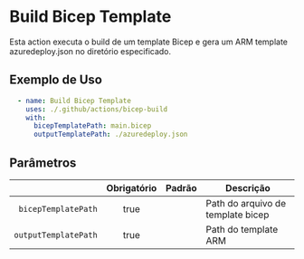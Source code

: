 # Build Bicep Template

Esta action executa o build de um template Bicep e gera um ARM template azuredeploy.json no diretório especificado.

## Exemplo de Uso

```yaml
  - name: Build Bicep Template
    uses: ./.github/actions/bicep-build
    with:
      bicepTemplatePath: main.bicep
      outputTemplatePath: ./azuredeploy.json
```
## Parâmetros

|  | Obrigatório | Padrão | Descrição  |
| ---: | :---: | --- | --- |
| `bicepTemplatePath`      | true |  | Path do arquivo de template bicep |
| `outputTemplatePath`      | true |  | Path do template ARM |